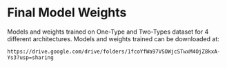 # Final Model Weights
Models and weights trained on One-Type and Two-Types dataset for 4 different architectures.
Models and weights trained can be downloaded at:

`https://drive.google.com/drive/folders/1fcoYfWa97VSOWjcSTwxM4OjZ8kxA-Ys3?usp=sharing`
